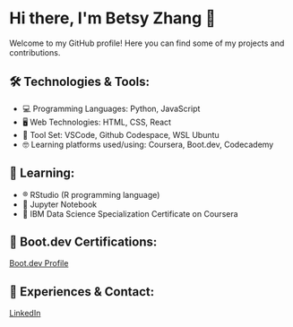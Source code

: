 # Hi there, I'm Betsy Zhang 👋

Welcome to my GitHub profile! Here you can find some of my projects and contributions. 

## 🛠️ Technologies & Tools:
- 💻 Programming Languages: Python, JavaScript
- 🖥️ Web Technologies: HTML, CSS, React
- 🔨 Tool Set: VSCode, Github Codespace, WSL Ubuntu
- 🤓 Learning platforms used/using: Coursera, Boot.dev, Codecademy
## 📖 Learning:  
- ®️ RStudio (R programming language)
- 📒 Jupyter Notebook
- 🧪 IBM Data Science Specialization Certificate on Coursera
## 🥾 Boot.dev Certifications:
[Boot.dev Profile](https://www.boot.dev/u/betsyzhang)
## 📧 Experiences & Contact:
[LinkedIn](https://www.linkedin.com/in/betsy-z-219444198/)
